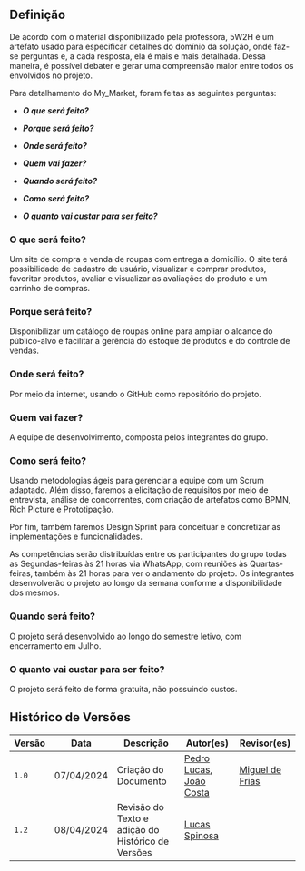 ## Definição

De acordo com o material disponibilizado pela professora, 5W2H é um artefato usado para especificar detalhes do domínio da solução, onde faz-se perguntas e, a cada resposta, ela é mais e mais detalhada. Dessa maneira, é possível debater e gerar uma compreensão maior entre todos os envolvidos no projeto.

Para detalhamento do My_Market, foram feitas as seguintes perguntas:

- ***O que será feito?***

- ***Porque será feito?***

- ***Onde será feito?***

- ***Quem vai fazer?***

- ***Quando será feito?***

- ***Como será feito?***

- ***O quanto vai custar para ser feito?***


### O que será feito?

Um site de compra e venda de roupas com entrega a domicílio. O site terá possibilidade de cadastro de usuário, visualizar e comprar produtos, favoritar produtos, avaliar e visualizar as avaliações do produto e um carrinho de compras.

### Porque será feito?

Disponibilizar um catálogo de roupas online para ampliar o alcance do público-alvo e facilitar a gerência do estoque de produtos e do controle de vendas.

### Onde será feito?

Por meio da internet, usando o GitHub como repositório do projeto.

### Quem vai fazer?

A equipe de desenvolvimento, composta pelos integrantes do grupo.
 
### Como será feito?

Usando metodologias ágeis para gerenciar a equipe com um Scrum adaptado. Além disso, faremos a elicitação de requisitos por meio de entrevista, análise de concorrentes, com criação de artefatos como BPMN, Rich Picture e Prototipação. 

Por fim, também faremos Design Sprint para conceituar e concretizar as implementações e funcionalidades.

As competências serão distribuídas entre os participantes do grupo todas as Segundas-feiras às 21 horas via WhatsApp, com reuniões às Quartas-feiras, também às 21 horas para ver o andamento do projeto. Os integrantes desenvolverão o projeto ao longo da semana conforme a disponibilidade dos mesmos.

### Quando será feito?

O projeto será desenvolvido ao longo do semestre letivo, com encerramento em Julho.

### O quanto vai custar para ser feito?

O projeto será feito de forma gratuita, não possuindo custos.

## Histórico de Versões

| Versão |     Data    | Descrição   | Autor(es) | Revisor(es) |
| ------ | ----------- | ----------- | --------- | ----------- |
| `1.0`  | 07/04/2024 | Criação do Documento | [Pedro Lucas](https://github.com/AlefMemTav), [João Costa](https://github.com/jvcostta) | [Miguel de Frias](https://github.com/migueldefrias)|
| `1.2`  | 08/04/2024 | Revisão do Texto e adição do Histórico de Versões| [Lucas Spinosa](https://github.com/LucasSpinosa)| | 